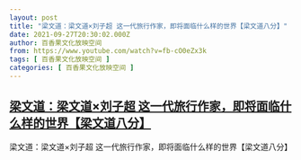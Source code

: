 ```yaml
---
layout: post
title: "梁文道：梁文道×刘子超 这一代旅行作家，即将面临什么样的世界【梁文道八分】"
date: 2021-09-27T20:30:02.000Z
author: 百香果文化放映空间
from: https://www.youtube.com/watch?v=fb-cO0eZx3k
tags: [ 百香果文化放映空间 ]
categories: [ 百香果文化放映空间 ]
---
```

<!--1632774602000-->
[梁文道：梁文道×刘子超 这一代旅行作家，即将面临什么样的世界【梁文道八分】](https://www.youtube.com/watch?v=fb-cO0eZx3k)
------

<div>
梁文道：梁文道×刘子超 这一代旅行作家，即将面临什么样的世界【梁文道八分】
</div>
